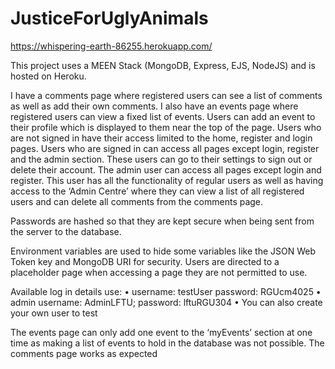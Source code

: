 # JusticeForUglyAnimals
https://whispering-earth-86255.herokuapp.com/

This project uses a MEEN Stack (MongoDB, Express, EJS, NodeJS) and is hosted on Heroku.

I have a comments page where registered users can see a list of comments as well as add their own comments.
I also have an events page where registered users can view a fixed list of events. Users can add an event to their profile which is displayed to them near the top of the page.
Users who are not signed in have their access limited to the home, register and login pages. 
Users who are signed in can access all pages except login, register and the admin section. These users can go to their settings to sign out or delete their account.
The admin user can access all pages except login and register. This user has all the functionality of regular users as well as having access to the ‘Admin Centre’ where they can view a list of all registered users and can delete all comments from the comments page.


Passwords are hashed so that they are kept secure when being sent from the server to the database.

Environment variables are used to hide some variables like the JSON Web Token key and MongoDB URI for security.
Users are directed to a placeholder page when accessing a page they are not permitted to use.


Available log in details use:
•	username: testUser password: RGUcm4025
•	admin username: AdminLFTU; password: lftuRGU304 
•	You can also create your own user to test

The events page can only add one event to the ‘myEvents’ section at one time as making a list of events to hold in the database was not possible.
The comments page works as expected
